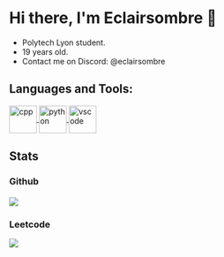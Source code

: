 # Hi there, I'm Eclairsombre 👋 

- Polytech Lyon student.
- 19 years old.
- Contact me on Discord: @eclairsombre

## Languages and Tools:
<p>
<a href="https://github.com/Eclairsombre/"><img align="center" src="https://cdn.discordapp.com/attachments/1073627639820058766/1156902310681772073/cpp.png?ex=6516a8bd&is=6515573d&hm=7c191e3d00b2934d1993d7f121c3e6ecaa03267fb18d10dbf81171f6035cdfe4" alt="cpp" style="width: 50px; height: auto;"/> </a>
<a href="https://github.com/Eclairsombre/"><img align="center" src="https://media.discordapp.net/attachments/1073627639820058766/1156901952530165974/python.png?ex=6516a867&is=651556e7&hm=8e3cbb80ccb5c3c4b8825b3d21df8dff23d2630dbacbe11651b7da517a6694f7" alt="python" style="width: 50px; height: auto;"/> </a>
<a href="https://github.com/Eclairsombre/"><img align="center" src="https://media.discordapp.net/attachments/1073627639820058766/1156901934532415550/vscode.png?ex=6516a863&is=651556e3&hm=0b3952c4344058f52a8d5afb0e706e8c1920895e00648fc1f3a17a8406e43c4d" alt="vscode" style="width: 50px; height: auto;"/> </a>
</p>

## Stats

### Github 
<a href="https://github.com/Eclairsombre/"><img align="center" src="https://github-readme-stats.vercel.app/api?username=Eclairsombre&show_icons=true&theme=tokyonight&hide=issues"  /></a>
<a href="https://github.com/Eclairsombre/"><img align="center" src="" /></a>

### Leetcode
<a href="https://leetcode.com/Eclairsombre/"><img src="https://leetcode-stats-six.vercel.app/?username=Eclairsombre&theme=dark" >
